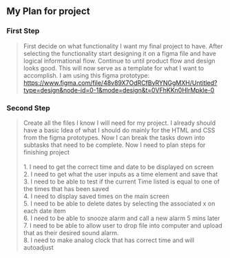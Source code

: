 ## My Plan for project

### First Step
> First decide on what functionality I want my final project to have. After selecting the functionality start designing it on a figma file and have logical informational flow. Continue to 
until product flow and design looks good. This will now serve as a template for what I want to accomplish. I am using this figma prototype: https://www.figma.com/file/48v89X7OdRCfByRYNGgMXH/Untitled?type=design&node-id=0-1&mode=design&t=0VFhKKn0HlrMpkle-0

### Second Step
> Create all the files I know I will need for my project. I already should have a basic Idea of what I should do mainly for the HTML and CSS from the figma prototypes. Now I can break the tasks down into subtasks that need to be complete. Now I need to plan steps for finishing project <br/> <br/> 1. I need to get the correct time and date to be displayed on screen <br/> 2. I need to get what the user inputs as a time element and save that <br/> 3. I need to be able to test if the current Time listed is equal to one of the times that has been saved <br/> 4. I need to display saved times on the main screen <br/> 5. I need to be able to delete dates by selecting the associated x on each date item <br/> 6. I need to be able to snooze alarm and call a new alarm 5 mins later <br/> 7. I need to be able to allow user to drop file into computer and upload that as their desired sound alarm. <br/> 8. I need to make analog clock that has correct time and will autoadjust 
